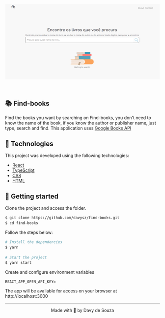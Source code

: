 <p align="center">
  <img alt="find-books" src=".github/home.png">
</p>

<br>

## 📚 Find-books

Find the books you want by searching on Find-books, you don't need to know the name of the book, if you know the author or publisher name, just type, search and find. This application uses [Google Books API](https://developers.google.com/books/docs/v1/using)


## 🧪 Technologies

This project was developed using the following technologies:

- [React](https://reactjs.org)
- [TypeScript](https://www.typescriptlang.org/)
- [CSS](https://developer.mozilla.org/pt-BR/docs/Web/CSS)
- [HTML](https://developer.mozilla.org/pt-BR/docs/Web/HTML)

## 🚀 Getting started

Clone the project and access the folder.

```bash
$ git clone https://github.com/davysz/find-books.git
$ cd find-books
```

Follow the steps below:

```bash
# Install the dependencies
$ yarn

# Start the project
$ yarn start
```

Create and configure environment variables
```
REACT_APP_OPEN_API_KEY=
```

The app will be available for access on your browser at http://localhost:3000

---

<p align="center">Made with 💜 by Davy de Souza</p>
